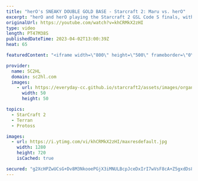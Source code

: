 ```yaml
---
title: "herO's SNEAKY DOUBLE GOLD BASE - Starcraft 2: Maru vs. herO"
excerpt: "herO and herO playing the Starcraft 2 GSL Code S finals, with hero going for a sneaky build in the first game.   Match: maru vs. herO Tournament: GSL Code S 2022 - Season 2 VODs: https://www.youtube.com/channel/UCK5eBtuoj_HkdXKHNmBLAXg  ► Enjoy the content? Buy me a coffee! https://www.ko-fi.com/SC2HL"
originalUrl: https://youtube.com/watch?v=khCRMkX2zHI
type: video
length: PT47M38S
publishedDateTime: 2023-04-02T13:00:39Z
heat: 65

featuredContent: "<iframe width=\"800\" height=\"500\" frameborder=\"0\" src=\"https://www.youtube.com/embed/khCRMkX2zHI\" allow=\"accelerometer; autoplay; encrypted-media; gyroscope; picture-in-picture\" allowfullscreen></iframe>"

provider:
  name: SC2HL
  domain: sc2hl.com
  images:
    - url: https://everyday-cc.github.io/starcraft2/assets/images/organizations/sc2hl.com-50x50.jpg
      width: 50
      height: 50

topics:
  - StarCraft 2
  - Terran
  - Protoss

images:
  - url: https://i.ytimg.com/vi/khCRMkX2zHI/maxresdefault.jpg
    width: 1280
    height: 720
    isCached: true

secured: "g2XcHPZwUCsG+Dv8M3NkooePGjX3iMNULBcpJceDxIrI7wVsF8cA+Z5gxdDs8mZa4jQVBKchLARZfaLkXaB64sjgNJUJSkV5TX1M7fbQax+dQcimybxWm9YQY+lPkTfZe0XJI6ZSBx+tZmzQ+oPYe4ymeRpxNkzuSIbsiXOLiWZYpH2mZv1A+S3pbb9vsVhxaEG5+gjBOnO4xuzdrrps9NLZ2JF8PJ4E9oyuwhaF0n2yMQqplcCAHMNETuujLEbnKnqxm1Z2GxQbgxltGdHJEz8aGrNDEjhz5pPF9LpT6xMNECXpUzIeG680fjpRPEl/YFZdiBefqwVjnSA4rgTjAyxI2PGktesgSsVoMsPOB+Z+B15c44wNhN/3mKGv3sYQkCuQA1KQMQRxAeL7a5Z59QZy23KEMIny03yo/slUcVhiJijMkOkj5EJpiVrEORwM;l4QsJta5q7V0fMH6KOX2Jg=="
---
```


